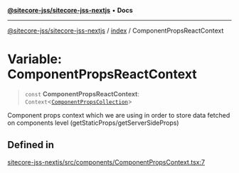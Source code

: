 [**@sitecore-jss/sitecore-jss-nextjs**](../../README.md) • **Docs**

***

[@sitecore-jss/sitecore-jss-nextjs](../../README.md) / [index](../README.md) / ComponentPropsReactContext

# Variable: ComponentPropsReactContext

> `const` **ComponentPropsReactContext**: `Context`\<[`ComponentPropsCollection`](../type-aliases/ComponentPropsCollection.md)\>

Component props context which we are using in order to store data fetched on components level (getStaticProps/getServerSideProps)

## Defined in

[sitecore-jss-nextjs/src/components/ComponentPropsContext.tsx:7](https://github.com/Sitecore/jss/blob/f0f6e64d75797af01d12051025c04b2b5c3ecf36/packages/sitecore-jss-nextjs/src/components/ComponentPropsContext.tsx#L7)
